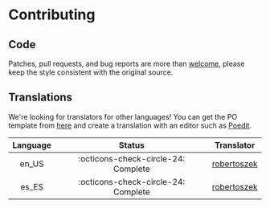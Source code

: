 # Contributing

## Code

Patches, pull requests, and bug reports are more than [welcome](https://github.com/robertoszek/pleroma-bot/issues/new/choose), please keep the style consistent with the original source.

## Translations

We're looking for translators for other languages! You can get the PO template from [here](https://github.com/robertoszek/pleroma-bot/blob/develop/pleroma_bot/locale/pleroma_bot.pot) and create a translation with an editor such as [Poedit](https://poedit.net/).

| Language       | Status                                                  | Translator                                    |
|:--------------:|:-------------------------------------------------------:|:---------------------------------------------:|
| en_US          | :octicons-check-circle-24: Complete                     | [robertoszek](https://github.com/robertoszek) |
| es_ES          | :octicons-check-circle-24: Complete                     | [robertoszek](https://github.com/robertoszek) |